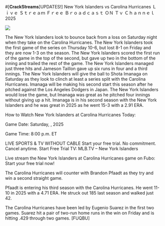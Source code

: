 #[𝐂𝐫𝐚𝐜𝐤𝐒𝐭𝐫𝐞𝐚𝐦𝐬]UPDATES!] New York Islanders vs Carolina Hurricanes Ｌｉｖｅ Ｓｔｒｅａｍ Ｆｒｅｅ Ｂｒｏａｄｃａｓｔ ＯＮ Ｔｖ Ｃｈａｎｎｅｌ  2025  
  
  
[![](https://i.imgur.com/qSNzIqt.png)](https://movie.rssnews.media/ntURMtWp.php)  
  
The New York Islanders look to bounce back from a loss on Saturday night when they take on the Carolina Hurricanes. The New York Islanders took the first game of the series on Thursday 10-6, but lost 8-1 on Friday and they are now 1-3 on the season. The New York Islanders scored the first run of the game in the top of the second, but gave up two in the bottom of the inning and trailed the rest of the game. The New York Islanders managed just three hits and Jameson Taillon gave up six runs in four and a third innings. The New York Islanders will give the ball to Shota Imanaga on Saturday as they look to clinch at least a series split with the Carolina Hurricanes. Imanaga will be making his second start this season after he pitched against the Los Angeles Dodgers in Japan. The New York Islanders would lose the game, but Imanaga was great as he pitched four innings without giving up a hit. Imanaga is in his second season with the New York Islanders and he was great in 2025 as he went 15-3 with a 2.91 ERA.

How to Watch New York Islanders at Carolina Hurricanes Today:

Game Date: Saturday, , 2025

Game Time: 8:00 p.m. ET

LIVE SPORTS & TV WITHOUT CABLE
Start your free trial. No commitment. Cancel anytime.
Start Free Trial
TV: MLB.TV – New York Islanders

Live stream the New York Islanders at Carolina Hurricanes game on Fubo: Start your free trial now!

The Carolina Hurricanes will counter with Brandon Pfaadt as they try and win a second straight game.

Pfaadt is entering his third season with the Carolina Hurricanes. He went 11-10 in 2025 with a 4.71 ERA. He struck out 185 last season and walked just 42.

The Carolina Hurricanes have been led by Eugenio Suarez in the first two games. Suarez hit a pair of two-run home runs in the win on Friday and is hitting .429 through two games. [FUQBU]